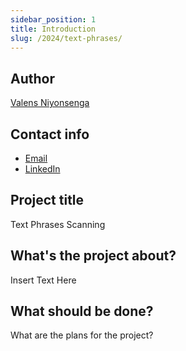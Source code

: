 ```yaml
---
sidebar_position: 1
title: Introduction
slug: /2024/text-phrases/
---
```

<!--
SPDX-License-Identifier: CC-BY-SA-4.0

SPDX-FileCopyrightText: 2024 Valens Niyonsenga <email.here>
-->

## Author

[Valens Niyonsenga](https://github.com/valens200)

## Contact info

- [Email](mailto:email.here)
- [LinkedIn](https://linkedin.com/in/my-user)

## Project title

Text Phrases Scanning

## What's the project about?

Insert Text Here

## What should be done?

What are the plans for the project?
